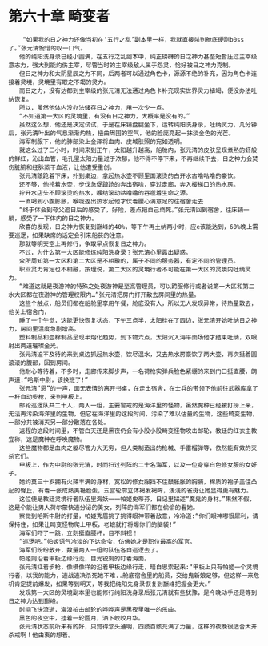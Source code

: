 # 第六十章 畸变者
        “如果我的日之神力还像当初在‘五行之乱’副本里一样，我就直接杀到舱底硬刚b0ss了。”张元清惋惜的叹一口气。
       他的纯阳洗身录已经小圆满，在五行之乱副本中，纯正磅礴的日之神力甚至短暂压过主宰级意志力，强大到能灼伤主宰，尽管当时的主宰级敌人属于怨灵，恰好被日之神力克制。
       但日之神力和太阴星辰之力不同，后两者可以通过角色卡，源源不绝的补充，因为角色卡连接着灵境，灵境里有取之不竭的灵力。
       而日之力，没有达都到主宰级的张元清无法通过角色卡补充现实世界灵力植竭，便没办法吐纳恢复。
       所以，虽然他体内没办法储存日之神力，用一次少一点。
       “不知道第一大区的灵境里，有没有日之神力，大概率是没有的。”
       虽然这么想，他还是决定试试，于是在床铺盘腿坐下，运转纯阳洗身录，吐纳灵力，几分钟后，张元清叶出的气息渐渐灼热，扭曲周围的空气，他的脸庞亮起一抹淡金色的光芒。
       海军制服下，他的肺部染上金泽将血肉、皮城肤照的宛如透明。
       就这么过了三小时，时间来到正午，太阳越升越高，船舱内，张元清的皮肤呈现煮熟的虾般的鲜红，沁出血管，毛孔里太阳力量过于浓郁，他不得不停下来，不再继续下去，日之神力会焚伤脏腑和经脉蒸干血液，让他遭受重创。
       张元清踉跄着下床，扑到桌边，拿起热水壶不顾里面滚烫的白开水古噜咕噜的豪饮。
       还不够，他拎着水壶，步伐急促踉跄的奔出宿啥，穿过走廊，奔入楼梯口的热水房。
       拧开水店头不顾滚烫的热水，喉结滚动咕噜噜的吞噬着生命之源。
       一直喝到小腹膨胀，喉咙返出热水起他才伏着腰心满意足的往宿舍走去
       “终于体会到夸父追日后的感受了，好险，差点把自己烧死。”张元清回到宿舍，往床铺一躺，感受了一下体内的日之神力。
       欣喜的发现，日之神力恢复到巅峰的40%，等下午再土纳两小时，应e该能达到，60%晚上需要巡逻，如果缺席的话定会引来船苌的注意。
       那就等明天空上再修行，争取早点恢复日之神力。
       不过，为什么第一大区能修炼纯阳洗身录？张元清心里露出疑惑。
       众所周知第一大区和第二大区是不相融的，属于不同的服务器，有定不同的管理员。
       职业灵力肯定也不相融，按理说，第二大区的灵境行者不可能在第一大区的灵境内吐纳灵力。
       “难道这就是夜游神的特殊之处夜游神是至高管理员，可以跨服修行或者说第一大区和第二水大区都在夜游神的管理权限内…”张元清把房门打开散去房间里的热量。
       这些个触点，船员们都在船舱里享用午餐，舱底没有人，所以无人发现异常，待热量散去，他关上宿舍门，
       睡了一个午觉，这能更快恢复状态，下午三点半，太阳桂在了西边，张元清开始吐纳日之神力，房间里温度急剧增高。
       塑料制品和壶棉制品呈现半熔化趋势，到下物六点，太阳沉入海平面场他才结束吐纳，双眼射出两道璀璨金光。
       张元清迫不及待的来到桌边抓起热水壶，饮尽温水，又去热水房豪饮了两大壶，再次挺着圆滚滚的腹部，回到房间。
       他耐心等待着，不多时，走廊传来脚步声，一名荷枪实弹兵脸色紧绷的来到门口挺直腰，朗声道:“哈斯中尉，该换班了!”
       张元清“恩”的一声，面无表情的离开书桌，在走出宿舍，在士兵的带领下他前往武器库拿了一杆自动步枪，来到甲板上。
       邮轮巡逻队共二十人，两人一组，主要警戒的是海洋里的怪物，虽然魔种已经被打捞上来，无法再污染海洋里的生物，但它在海洋里的这段时间，污染了难以估量的生物，这些畸变生物，一部分共被消灭另一部分散落在各处。
       返程的这段时间里，不管白天还是黑夜仍会有小股小股畸变怪物攻击邮轮，教廷的红衣主教宜称，这是魔种在呼唤魔物。
       这些魔物都是血肉之躯尽管力大无穷，但人类制造出的枪械、手雷榴弹等，依然能有效的灭杀它们。
       甲板上，作为中尉的张元清，时而扫过列阵的二十名海军，以及一位身穿白色修女服的女好子。
       她约莫三十岁拥有火辣丰满的身材，宽松的修女服挡不住鼓胀胀的胸脯，棉质的袍子盖住凸起的臀丘，有着一张成熟美艳脸蛋，五宫轮廓立体褐发褐眸，浅浅的雀斑让她显得更有魅力。
       这位便是教廷灵境行者队伍里海妖一一帕姬史蒂芬，日记里描述“魔鬼的身材。”果然不假，这是个能让男人荷尔蒙快速分泌的美女，列阵的海军们都在偷偷的看她。
       察觉到哈斯中尉的打量，帕姬秀眉挑了挑得眼神带着敌意，冷冷道:“你们眼神嘟很犀利，请保持住，如果让畸变怪物爬上甲板，老娘就打将爆你们的脑袋!”
       海军们吓了一跳，立刻挺直腰杆，目不斜视！
       “巡逻吧。”帕姬语气冷淡的下达命令，仿佛她才是职位最高的军官。
       海军们纷纷散开，数量两人一组的队伍各自巡逻去了。
       帕姬则沿着甲板边缘行走，目光锐剩的盯着海面。
       张元清扛着步枪，像模像样的沿着甲板边缘行走，暗自思索起来:“甲板上只有帕姬一个灵境行者，以我的能力，速战速决杀死她不难..舱底宿舍里的船员，交给鬼新娘足够，但这样一来危机肯定提前爆发，如果等到明天，等我把纯阳先身录恢复到巅峰把握会更大。”
       发现第一大区的灵境副本里也能修行纯阳洗身录后张元清就有些犹豫，是今晚动手还是等到日之神力达到巅峰。
       时间飞快流逝，海浪拍击邮轮的哗哗声是黑夜里唯一的乐曲。
       黑色的夜空中，挂着一轮圆月，洒下皎皎月华。
       张元清状态前所未有的好，只觉得念头通明，四肢百骸充满了力量，这样的夜晚很适合大开杀戒啊！他由衷的想着。